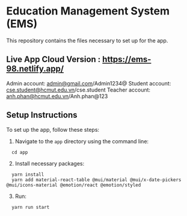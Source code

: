 # Education Management System (EMS)

This repository contains the files necessary to set up for the app.

## Live App Cloud Version : https://ems-98.netlify.app/
Admin account: admin@gmail.com/Admin1234@
Student account: cse.student@hcmut.edu.vn/cse.student
Teacher account: anh.phan@hcmut.edu.vn/Anh.phan@123

## Setup Instructions

To set up the app, follow these steps:

1. Navigate to the `app` directory using the command line:
```
  cd app
```
2. Install necessary packages:
```
  yarn install
  yarn add material-react-table @mui/material @mui/x-date-pickers @mui/icons-material @emotion/react @emotion/styled
```
3. Run:
```
  yarn run start
```
